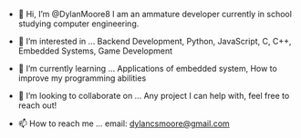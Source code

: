 - 👋 Hi, I’m @DylanMoore8
  I am an ammature developer currently in school studying computer engineering. 

- 👀 I’m interested in ...
  Backend Development,
  Python,
  JavaScript,
  C,
  C++,
  Embedded Systems,
  Game Development
 
- 🌱 I’m currently learning ...
    Applications of embedded system,
    How to improve my programming abilities

- 💞️ I’m looking to collaborate on ...
  Any project I can help with, feel free to reach out!

- 📫 How to reach me ...
  email: dylancsmoore@gmail.com
  
<!---
DylanMoore8/DylanMoore8 is a ✨ special ✨ repository because its `README.md` (this file) appears on your GitHub profile.
You can click the Preview link to take a look at your changes.
--->
